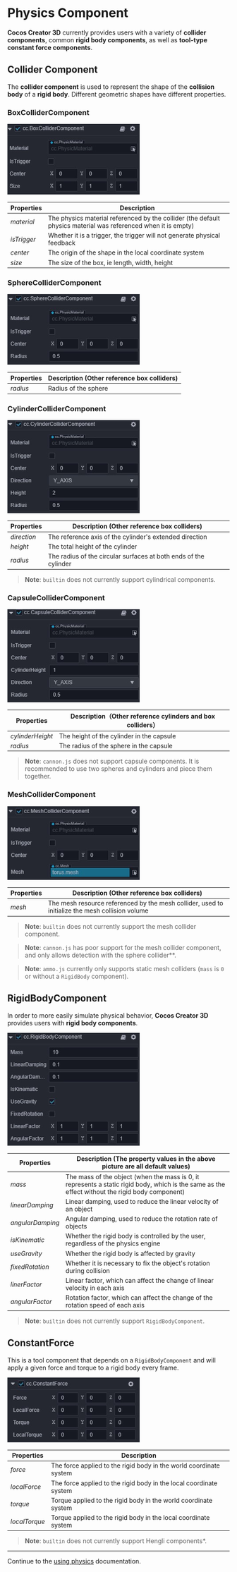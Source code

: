 # Physics Component

__Cocos Creator 3D__ currently provides users with a variety of __collider components__, common __rigid body components__, as well as __tool-type constant force components__.

## Collider Component

The __collider component__ is used to represent the shape of the __collision body__ of a __rigid body__. Different geometric shapes have different properties.

### BoxColliderComponent

![BoxColliderComponent](img/collider-box.jpg)

  Properties | Description
  ---|---
  *material* | The physics material referenced by the collider (the default physics material was referenced when it is empty)
  *isTrigger* | Whether it is a trigger, the trigger will not generate physical feedback
  *center* | The origin of the shape in the local coordinate system
  *size*  | The size of the box, ie length, width, height

### SphereColliderComponent

![SphereColliderComponent](img/collider-sphere.jpg)

Properties | Description (Other reference box colliders)
---|---
*radius* | Radius of the sphere

### CylinderColliderComponent

![CylinderColliderComponent](img/collider-cylinder.jpg)

Properties | Description (Other reference box colliders)
---|---
*direction* | The reference axis of the cylinder's extended direction
*height* | The total height of the cylinder
*radius* | The radius of the circular surfaces at both ends of the cylinder

> **Note**: `builtin` does not currently support cylindrical components.

### CapsuleColliderComponent

![CapsuleColliderComponent](img/collider-capsule.jpg)

Properties | Description（Other reference cylinders and box colliders）
---|---
*cylinderHeight* | The height of the cylinder in the capsule
*radius* | The radius of the sphere in the capsule

> **Note**: `cannon.js` does not support capsule components. It is recommended to use two spheres and cylinders and piece them together.

### MeshColliderComponent

![MeshColliderComponent](img/collider-mesh.jpg)

Properties | Description (Other reference box colliders)
---|---
*mesh* | The mesh resource referenced by the mesh collider, used to initialize the mesh collision volume

> **Note**: `builtin` does not currently support the mesh collider component.

> **Note**: `cannon.js` has poor support for the mesh collider component, and only allows detection with the sphere collider**.

> **Note**: `ammo.js` currently only supports static mesh colliders (`mass` is `0` or without a `RigidBody` component).

## RigidBodyComponent

In order to more easily simulate physical behavior, __Cocos Creator 3D__ provides users with __rigid body components__.

![RigidBodyComponent](img/rigid-body.jpg)

Properties | Description (The property values ​​in the above picture are all default values)
---|---
*mass* | The mass of the object (when the mass is 0, it represents a static rigid body, which is the same as the effect without the rigid body component)
*linearDamping* | Linear damping, used to reduce the linear velocity of an object
*angularDamping* | Angular damping, used to reduce the rotation rate of objects
*isKinematic* | Whether the rigid body is controlled by the user, regardless of the physics engine
*useGravity* | Whether the rigid body is affected by gravity
*fixedRotation* | Whether it is necessary to fix the object's rotation during collision
*linerFactor* | Linear factor, which can affect the change of linear velocity in each axis
*angularFactor* | Rotation factor, which can affect the change of the rotation speed of each axis

> **Note**: `builtin` does not currently support `RigidBodyComponent`.

## ConstantForce

This is a tool component that depends on a `RigidBodyComponent` and will apply a given force and torque to a rigid body every frame.

![ConstantForce](img/constant-force.jpg)

Properties | Description
---|---
*force* | The force applied to the rigid body in the world coordinate system
*localForce* | The force applied to the rigid body in the local coordinate system
*torque* | Torque applied to the rigid body in the world coordinate system
*localTorque* | Torque applied to the rigid body in the local coordinate system

> **Note**: `builtin` does not currently support Hengli components*.

---

Continue to the [using physics](physics-use.md) documentation.
